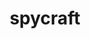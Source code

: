 ---
title: "spycraft"
featured_image: "/images/noir-spy-logo.jpg"
html_description: "yes"
description: >
    <div class="cf mw7 center">
        <a class="tc white" href="/ccc.ics">
            <div class="fl w-100 w-20-ns tc pv5 dim">
                <div class="header-strip-icon center">
                    <i class="fa fa-calendar-check-o fa-4x" aria-hidden="true"></i>
                </div>
                <p class="center baffle">June 1st - 3rd 2018</p>
            </div>
        </a>
        <a class="tc white" href="/location">
            <div class="fl w-100 w-20-ns tc pv5 dim">
                <div class="header-strip-icon center">
                    <i class="fa fa-map-marker fa-4x" aria-hidden="true"></i>
                </div>
                <p class="center baffle">The Westin<br /> Indianapolis</p>
            </div>
        </a>
        <a class="tc white" href="https://www.eventbrite.com/e/circlecitycon-50-2018-tickets-35093021171">
            <div class="fl w-100 w-20-ns tc pv5 dim">
                <div class="header-strip-icon center">
                        <i class="fa fa-ticket fa-4x" aria-hidden="true"></i>
                </div>
                <p class="center baffle">Get your tickets</p>
            </div>
        </a>
        <a class="tc white" href="/cfp/">
            <div class="fl w-100 w-20-ns tc pv5 dim">
                <div class="header-strip-icon center">
                        <i class="fa fa-comments-o fa-4x" aria-hidden="true"></i>
                </div>
                <p class="center baffle">CFP is <strong>Closed</strong></p>
            </div>
        </a>
        <a class="tc white" href="/cft/">
            <div class="fl w-100 w-20-ns tc pv5 dim">
                <div class="header-strip-icon center">
                        <i class="fa fa-paper-plane fa-4x" aria-hidden="true"></i>
                </div>
                <p class="center baffle">CFT is <strong>Closed</strong></p>
            </div>
        </a>
    </div>
---